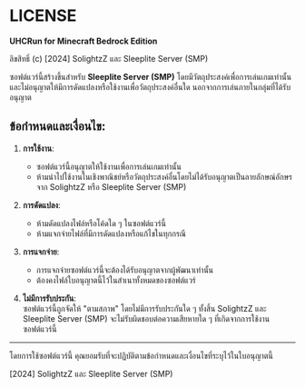 # LICENSE

**UHCRun for Minecraft Bedrock Edition**

ลิขสิทธิ์ (c) [2024] SolightzZ และ Sleeplite Server (SMP)

ซอฟต์แวร์นี้สร้างขึ้นสำหรับ **Sleeplite Server (SMP)** โดยมีวัตถุประสงค์เพื่อการเล่นเกมเท่านั้น และไม่อนุญาตให้มีการดัดแปลงหรือใช้งานเพื่อวัตถุประสงค์อื่นใด นอกจากการเล่นภายในกลุ่มที่ได้รับอนุญาต

## ข้อกำหนดและเงื่อนไข:

1. **การใช้งาน**:

   - ซอฟต์แวร์นี้อนุญาตให้ใช้งานเพื่อการเล่นเกมเท่านั้น
   - ห้ามนำไปใช้งานในเชิงพาณิชย์หรือวัตถุประสงค์อื่นโดยไม่ได้รับอนุญาตเป็นลายลักษณ์อักษรจาก SolightzZ หรือ Sleeplite Server (SMP)

2. **การดัดแปลง**:

   - ห้ามดัดแปลงไฟล์หรือโค้ดใด ๆ ในซอฟต์แวร์นี้
   - ห้ามแจกจ่ายไฟล์ที่มีการดัดแปลงหรือแก้ไขในทุกกรณี

3. **การแจกจ่าย**:

   - การแจกจ่ายซอฟต์แวร์นี้จะต้องได้รับอนุญาตจากผู้พัฒนาเท่านั้น
   - ต้องคงไฟล์ใบอนุญาตนี้ไว้ในสำเนาทั้งหมดของซอฟต์แวร์

4. **ไม่มีการรับประกัน**:  
   ซอฟต์แวร์นี้ถูกจัดให้ "ตามสภาพ" โดยไม่มีการรับประกันใด ๆ ทั้งสิ้น SolightzZ และ Sleeplite Server (SMP) จะไม่รับผิดชอบต่อความเสียหายใด ๆ ที่เกิดจากการใช้งานซอฟต์แวร์นี้

---

โดยการใช้ซอฟต์แวร์นี้ คุณยอมรับที่จะปฏิบัติตามข้อกำหนดและเงื่อนไขที่ระบุไว้ในใบอนุญาตนี้

[2024] SolightzZ และ Sleeplite Server (SMP)
